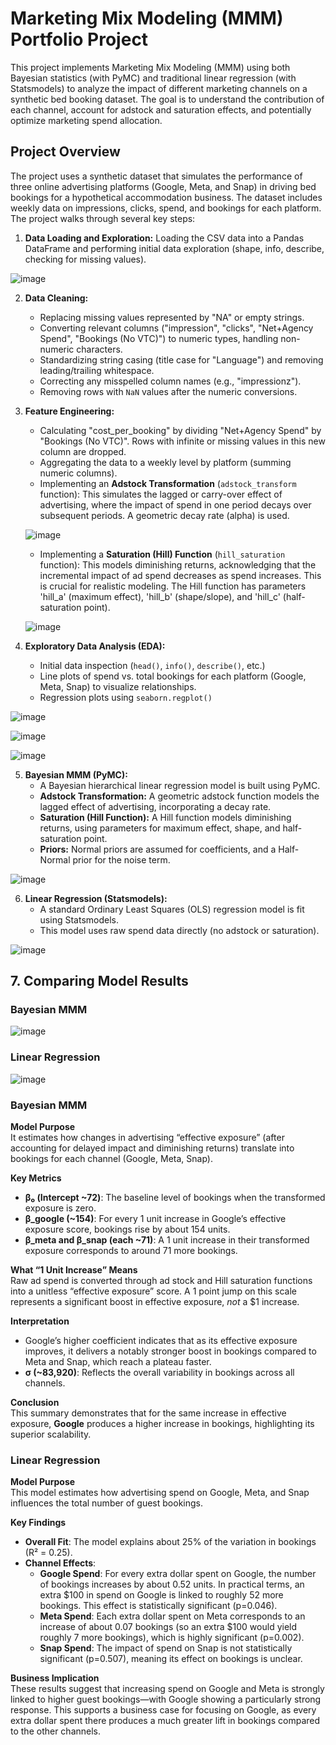 # Marketing Mix Modeling (MMM) Portfolio Project

This project implements Marketing Mix Modeling (MMM) using both Bayesian statistics (with PyMC) and traditional linear regression (with Statsmodels) to analyze the impact of different marketing channels on a synthetic bed booking dataset. The goal is to understand the contribution of each channel, account for adstock and saturation effects, and potentially optimize marketing spend allocation.

## Project Overview

The project uses a synthetic dataset that simulates the performance of three online advertising platforms (Google, Meta, and Snap) in driving bed bookings for a hypothetical accommodation business.  The dataset includes weekly data on impressions, clicks, spend, and bookings for each platform.  The project walks through several key steps:

1.  **Data Loading and Exploration:** Loading the CSV data into a Pandas DataFrame and performing initial data exploration (shape, info, describe, checking for missing values).

![image](https://github.com/user-attachments/assets/aff94d03-50f0-46ab-9c5f-4f315fc3e4ac)

2.  **Data Cleaning:**
    *   Replacing missing values represented by "NA" or empty strings.
    *   Converting relevant columns ("impression", "clicks", "Net+Agency Spend", "Bookings (No VTC)") to numeric types, handling non-numeric characters.
    *   Standardizing string casing (title case for "Language") and removing leading/trailing whitespace.
    *   Correcting any misspelled column names (e.g., "impressionz").
    *   Removing rows with `NaN` values after the numeric conversions.



3.  **Feature Engineering:**
    *   Calculating "cost\_per\_booking" by dividing "Net+Agency Spend" by "Bookings (No VTC)". Rows with infinite or missing values in this new column are dropped.
    *   Aggregating the data to a weekly level by platform (summing numeric columns).
    *   Implementing an **Adstock Transformation** (`adstock_transform` function): This simulates the lagged or carry-over effect of advertising, where the impact of spend in one period decays over subsequent periods.  A geometric decay rate (alpha) is used.

      
      ![image](https://github.com/user-attachments/assets/bc084d97-71d2-407a-860e-b742acb4c1a1)
    *   Implementing a **Saturation (Hill) Function** (`hill_saturation` function): This models diminishing returns, acknowledging that the incremental impact of ad spend decreases as spend increases. This is crucial for realistic modeling. The Hill function has parameters 'hill_a' (maximum effect), 'hill_b' (shape/slope), and 'hill_c' (half-saturation point).


      ![image](https://github.com/user-attachments/assets/07a47eb9-7950-4f7c-8cba-42ffb5f4bce8)

      

4.  **Exploratory Data Analysis (EDA):**
    *  Initial data inspection (`head()`, `info()`, `describe()`, etc.)
    *  Line plots of spend vs. total bookings for each platform (Google, Meta, Snap) to visualize relationships.
    *  Regression plots using `seaborn.regplot()`
      
  ![image](https://github.com/user-attachments/assets/96797a12-c716-4136-b66a-73335042cc30)

  ![image](https://github.com/user-attachments/assets/e5387f0a-5135-4a8c-99f0-a0144aebc295)

  ![image](https://github.com/user-attachments/assets/4f60fc4b-de2b-41e2-b7fb-44444ace9293)



 5. **Bayesian MMM (PyMC):**
    *   A Bayesian hierarchical linear regression model is built using PyMC.
    *   **Adstock Transformation:** A geometric adstock function models the lagged effect of advertising, incorporating a decay rate.
    *   **Saturation (Hill Function):** A Hill function models diminishing returns, using parameters for maximum effect, shape, and half-saturation point.
    *   **Priors:** Normal priors are assumed for coefficients, and a Half-Normal prior for the noise term.

![image](https://github.com/user-attachments/assets/071a1789-ebfb-4237-8fec-f18e471de60c)


6.  **Linear Regression (Statsmodels):**
    *   A standard Ordinary Least Squares (OLS) regression model is fit using Statsmodels.
    *   This model uses raw spend data directly (no adstock or saturation).

![image](https://github.com/user-attachments/assets/2daaea50-0c6d-4424-8d64-2c35ea979b41)


## 7. Comparing Model Results

### Bayesian MMM
![image](https://github.com/user-attachments/assets/6aadd89b-91a8-4b22-8495-74e53f50307a)

### Linear Regression
![image](https://github.com/user-attachments/assets/2140ff55-8ff8-4513-bb51-61fcc0ef82bd)

### Bayesian MMM

**Model Purpose**  
It estimates how changes in advertising “effective exposure” (after accounting for delayed impact and diminishing returns) translate into bookings for each channel (Google, Meta, Snap).

**Key Metrics**  
- **β₀ (Intercept ~72)**: The baseline level of bookings when the transformed exposure is zero.  
- **β_google (~154)**: For every 1 unit increase in Google’s effective exposure score, bookings rise by about 154 units.  
- **β_meta and β_snap (each ~71)**: A 1 unit increase in their transformed exposure corresponds to around 71 more bookings.

**What “1 Unit Increase” Means**  
Raw ad spend is converted through ad stock and Hill saturation functions into a unitless “effective exposure” score. A 1 point jump on this scale represents a significant boost in effective exposure, *not* a \$1 increase.

**Interpretation**  
- Google’s higher coefficient indicates that as its effective exposure improves, it delivers a notably stronger boost in bookings compared to Meta and Snap, which reach a plateau faster.  
- **σ (~83,920)**: Reflects the overall variability in bookings across all channels.

**Conclusion**  
This summary demonstrates that for the same increase in effective exposure, **Google** produces a higher increase in bookings, highlighting its superior scalability.

### Linear Regression

**Model Purpose**  
This model estimates how advertising spend on Google, Meta, and Snap influences the total number of guest bookings.

**Key Findings**  
- **Overall Fit**: The model explains about 25% of the variation in bookings (R² = 0.25).  
- **Channel Effects**:
  - **Google Spend**: For every extra dollar spent on Google, the number of bookings increases by about 0.52 units. In practical terms, an extra \$100 in spend on Google is linked to roughly 52 more bookings. This effect is statistically significant (p=0.046).  
  - **Meta Spend**: Each extra dollar spent on Meta corresponds to an increase of about 0.07 bookings (so an extra \$100 would yield roughly 7 more bookings), which is highly significant (p=0.002).  
  - **Snap Spend**: The impact of spend on Snap is not statistically significant (p=0.507), meaning its effect on bookings is unclear.

**Business Implication**  
These results suggest that increasing spend on Google and Meta is strongly linked to higher guest bookings—with Google showing a particularly strong response. This supports a business case for focusing on Google, as every extra dollar spent there produces a much greater lift in bookings compared to the other channels.


    
